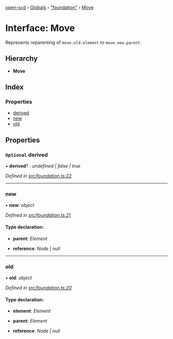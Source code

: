 [open-scd](../README.md) › [Globals](../globals.md) › ["foundation"](../modules/_foundation_.md) › [Move](_foundation_.move.md)

# Interface: Move

Represents reparenting of `move.old.element` to `move.new.parent`.

## Hierarchy

* **Move**

## Index

### Properties

* [derived](_foundation_.move.md#optional-derived)
* [new](_foundation_.move.md#new)
* [old](_foundation_.move.md#old)

## Properties

### `Optional` derived

• **derived**? : *undefined | false | true*

*Defined in [src/foundation.ts:22](https://github.com/openscd/open-scd/blob/a86044f/src/foundation.ts#L22)*

___

###  new

• **new**: *object*

*Defined in [src/foundation.ts:21](https://github.com/openscd/open-scd/blob/a86044f/src/foundation.ts#L21)*

#### Type declaration:

* **parent**: *Element*

* **reference**: *Node | null*

___

###  old

• **old**: *object*

*Defined in [src/foundation.ts:20](https://github.com/openscd/open-scd/blob/a86044f/src/foundation.ts#L20)*

#### Type declaration:

* **element**: *Element*

* **parent**: *Element*

* **reference**: *Node | null*
